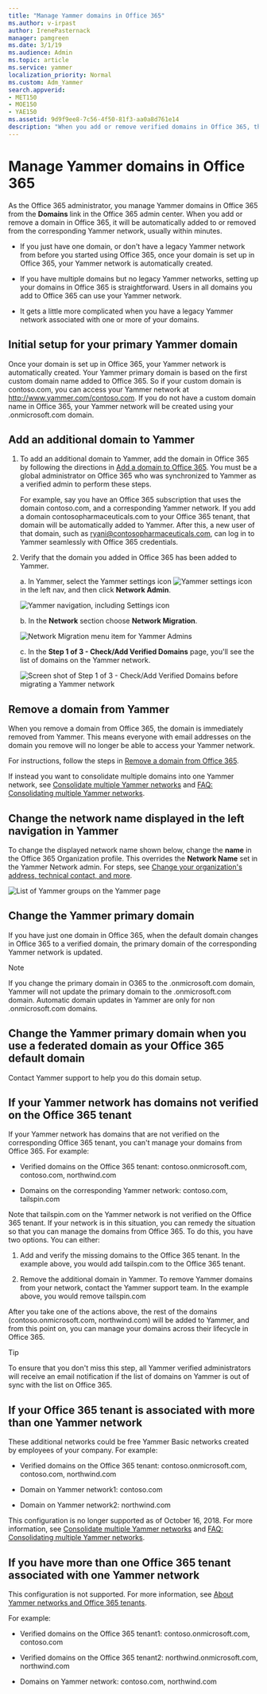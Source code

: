 ```yaml
---
title: "Manage Yammer domains in Office 365"
ms.author: v-irpast
author: IrenePasternack
manager: pamgreen
ms.date: 3/1/19
ms.audience: Admin
ms.topic: article
ms.service: yammer
localization_priority: Normal
ms.custom: Adm_Yammer
search.appverid:
- MET150
- MOE150
- YAE150
ms.assetid: 9d9f9ee8-7c56-4f50-81f3-aa0a8d761e14
description: "When you add or remove verified domains in Office 365, they are automatically added or removed from your Yammer network."
---
```


# Manage Yammer domains in Office 365

As the Office 365 administrator, you manage Yammer domains in Office 365 from the **Domains** link in the Office 365 admin center. When you add or remove a domain in Office 365, it will be automatically added to or removed from the corresponding Yammer network, usually within minutes. 
  
- If you just have one domain, or don't have a legacy Yammer network from before you started using Office 365, once your domain is set up in Office 365, your Yammer network is automatically created.
    
- If you have multiple domains but no legacy Yammer networks, setting up your domains in Office 365 is straightforward. Users in all domains you add to Office 365 can use your Yammer network.
    
- It gets a little more complicated when you have a legacy Yammer network associated with one or more of your domains.
    
## Initial setup for your primary Yammer domain

Once your domain is set up in Office 365, your Yammer network is automatically created. Your Yammer primary domain is based on the first custom domain name added to Office 365. So if your custom domain is contoso.com, you can access your Yammer network at http://www.yammer.com/contoso.com. If you do not have a custom domain name in Office 365, your Yammer network will be created using your .onmicrosoft.com domain.

## Add an additional domain to Yammer
<a name="add"></a>
 
1. To add an additional domain to Yammer, add the domain in Office 365 by following the directions in [Add a domain to Office 365](https://support.office.com/article/6383f56d-3d09-4dcb-9b41-b5f5a5efd611). You must be a global administrator on Office 365 who was synchronized to Yammer as a verified admin to perform these steps.

    For example, say you have an Office 365 subscription that uses the domain contoso.com, and a corresponding Yammer network. If you add a domain contosopharmaceuticals.com to your Office 365 tenant, that domain will be automatically added to Yammer. After this, a new user of that domain, such as ryani@contosopharmaceuticals.com, can log in to Yammer seamlessly with Office 365 credentials.

2. Verify that the domain you added in Office 365 has been added to Yammer.  
  
    a. In Yammer, select the Yammer settings icon ![Yammer settings icon](../media/9704ce70-56ce-43f7-96c6-f253b0413d40.png) in the left nav, and then click **Network Admin**.
    
    ![Yammer navigation, including Settings icon](../media/d1ec06fa-c2fb-4dcb-b21f-6dff1d20d6ad.png)
  
    b. In the **Network** section choose **Network Migration**.
    
    ![Network Migration menu item for Yammer Admins](../media/f9ae9328-9cb2-46f7-9bce-26bcdc29b3fa.png)
  
    c. In the **Step 1 of 3 - Check/Add Verified Domains** page, you'll see the list of domains on the Yammer network. 
    
    ![Screen shot of Step 1 of 3 - Check/Add Verified Domains before migrating a Yammer network](../media/cac649d6-9245-4645-8f59-fb27dffd87e8.png)
  
## Remove a domain from Yammer 
<a name="remove"></a>

When you remove a domain from Office 365, the domain is immediately removed from Yammer. This means everyone with email addresses on the domain you remove will no longer be able to access your Yammer network.

For instructions, follow the steps in [Remove a domain from Office 365](https://support.office.com/en-us/article/Remove-a-domain-from-Office-365-f09696b2-8c29-4588-a08b-b333da19810c). 

If instead you want to consolidate multiple domains into one Yammer network, see [Consolidate multiple Yammer networks](https://docs.microsoft.com/en-us/Yammer/configure-your-yammer-network/consolidate-multiple-yammer-networks) and [FAQ: Consolidating multiple Yammer networks](https://docs.microsoft.com/en-us/Yammer/configure-your-yammer-network/faq-consolidate-multiple-yammer-networks).

## Change the network name displayed in the left navigation in Yammer

To change the displayed network name shown below, change the **name** in the Office 365 Organization profile. This overrides the **Network Name** set in the Yammer Network admin. For steps, see [Change your organization's address, technical contact, and more](https://support.office.com/en-us/article/Change-your-organization-s-address-technical-contact-and-more-a36e5a52-4df2-479e-bb97-9e67b8483e10).
 
   ![List of Yammer groups on the Yammer page](../media/0a1125b1-74d2-4ea5-b8e4-6d52456a527e.jpg)
  
## Change the Yammer primary domain

If you have just one domain in Office 365, when the default domain changes in Office 365 to a verified domain, the primary domain of the corresponding Yammer network is updated. 

   >[!NOTE]
   >If you change the primary domain in O365 to the .onmicrosoft.com domain, Yammer will not update the primary domain to the .onmicrosoft.com domain. Automatic domain updates in Yammer are only for non .onmicrosoft.com domains.

## Change the Yammer primary domain when you use a federated domain as your Office 365 default domain

Contact Yammer support to help you do this domain setup. 

## If your Yammer network has domains not verified on the Office 365 tenant

If your Yammer network has domains that are not verified on the corresponding Office 365 tenant, you can't manage your domains from Office 365. For example:
  
- Verified domains on the Office 365 tenant: contoso.onmicrosoft.com, contoso.com, northwind.com 
    
- Domains on the corresponding Yammer network: contoso.com, tailspin.com 
    
Note that tailspin.com on the Yammer network is not verified on the Office 365 tenant. If your network is in this situation, you can remedy the situation so that you can manage the domains from Office 365. To do this, you have two options. You can either:
  
1. Add and verify the missing domains to the Office 365 tenant. In the example above, you would add tailspin.com to the Office 365 tenant. 
    
2. Remove the additional domain in Yammer. To remove Yammer domains from your network, contact the Yammer support team. In the example above, you would remove tailspin.com 
    
After you take one of the actions above, the rest of the domains (contoso.onmicrosoft.com, northwind.com) will be added to Yammer, and from this point on, you can manage your domains across their lifecycle in Office 365.
  
> [!TIP]
> To ensure that you don't miss this step, all Yammer verified administrators will receive an email notification if the list of domains on Yammer is out of sync with the list on Office 365. 
  
## If your Office 365 tenant is associated with more than one Yammer network

These additional networks could be free Yammer Basic networks created by employees of your company. For example:
  
- Verified domains on the Office 365 tenant: contoso.onmicrosoft.com, contoso.com, northwind.com 
    
- Domain on Yammer network1: contoso.com 
    
- Domain on Yammer network2: northwind.com 
    
This configuration is no longer supported as of October 16, 2018. For more information, see [Consolidate multiple Yammer networks](https://docs.microsoft.com/en-us/Yammer/configure-your-yammer-network/consolidate-multiple-yammer-networks) and [FAQ: Consolidating multiple Yammer networks](https://docs.microsoft.com/en-us/Yammer/configure-your-yammer-network/faq-consolidate-multiple-yammer-networks). 
  
## If you have more than one Office 365 tenant associated with one Yammer network

This configuration is not supported. For more information, see [About Yammer networks and Office 365 tenants](yammer-and-office-365.md). 

For example:
  
- Verified domains on the Office 365 tenant1: contoso.onmicrosoft.com, contoso.com 
    
- Verified domains on the Office 365 tenant2: northwind.onmicrosoft.com, northwind.com 
    
- Domains on Yammer network: contoso.com, northwind.com 
  

